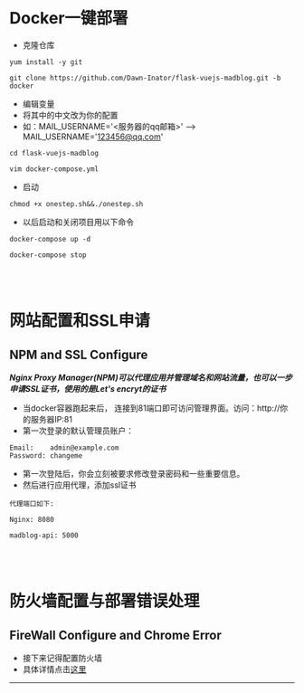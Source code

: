 <br>

# Docker一键部署

- 克隆仓库
```
yum install -y git

git clone https://github.com/Dawn-Inator/flask-vuejs-madblog.git -b docker
```

- 编辑变量
- 将其中的中文改为你的配置
- 如：MAIL_USERNAME='<服务器的qq邮箱>' --> MAIL_USERNAME='123456@qq.com'
```
cd flask-vuejs-madblog

vim docker-compose.yml
```

- 启动
```
chmod +x onestep.sh&&./onestep.sh
```

- 以后启动和关闭项目用以下命令
```
docker-compose up -d

docker-compose stop
```

<br><br>

# 网站配置和SSL申请

## NPM and SSL Configure
***Nginx Proxy Manager(NPM)可以代理应用并管理域名和网站流量，也可以一步申请SSL证书，使用的是Let's encryt的证书*** 

- 当docker容器跑起来后， 连接到81端口即可访问管理界面。访问：http://你的服务器IP:81
- 第一次登录的默认管理员账户：
```
Email:    admin@example.com
Password: changeme
```

- 第一次登陆后，你会立刻被要求修改登录密码和一些重要信息。
- 然后进行应用代理，添加ssl证书
```
代理端口如下:

Nginx: 8080

madblog-api: 5000
```

<br><br>

# 防火墙配置与部署错误处理

## FireWall Configure and Chrome Error

- 接下来记得配置防火墙
- 具体详情点击[这里](firewall.md)

---
